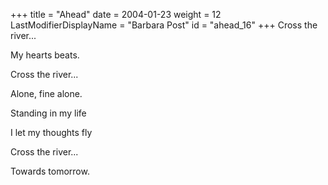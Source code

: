 +++
title = "Ahead"
date = 2004-01-23
weight = 12
LastModifierDisplayName = "Barbara Post"
id = "ahead_16"
+++
Cross the river...

My hearts beats.

Cross the river...

Alone, fine alone.

Standing in my life

I let my thoughts fly

Cross the river...

Towards tomorrow.
